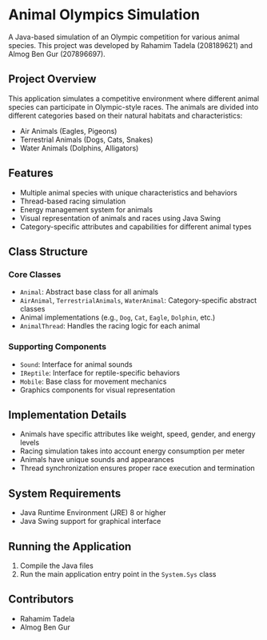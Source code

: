 # Animal Olympics Simulation

A Java-based simulation of an Olympic competition for various animal species. This project was developed by Rahamim Tadela (208189621) and Almog Ben Gur (207896697).

## Project Overview

This application simulates a competitive environment where different animal species can participate in Olympic-style races. The animals are divided into different categories based on their natural habitats and characteristics:

- Air Animals (Eagles, Pigeons)
- Terrestrial Animals (Dogs, Cats, Snakes)
- Water Animals (Dolphins, Alligators)

## Features

- Multiple animal species with unique characteristics and behaviors
- Thread-based racing simulation
- Energy management system for animals
- Visual representation of animals and races using Java Swing
- Category-specific attributes and capabilities for different animal types

## Class Structure

### Core Classes

- `Animal`: Abstract base class for all animals
- `AirAnimal`, `TerrestrialAnimals`, `WaterAnimal`: Category-specific abstract classes
- Animal implementations (e.g., `Dog`, `Cat`, `Eagle`, `Dolphin`, etc.)
- `AnimalThread`: Handles the racing logic for each animal

### Supporting Components

- `Sound`: Interface for animal sounds
- `IReptile`: Interface for reptile-specific behaviors
- `Mobile`: Base class for movement mechanics
- Graphics components for visual representation

## Implementation Details

- Animals have specific attributes like weight, speed, gender, and energy levels
- Racing simulation takes into account energy consumption per meter
- Animals have unique sounds and appearances
- Thread synchronization ensures proper race execution and termination

## System Requirements

- Java Runtime Environment (JRE) 8 or higher
- Java Swing support for graphical interface

## Running the Application

1. Compile the Java files
2. Run the main application entry point in the `System.Sys` class

## Contributors

- Rahamim Tadela
- Almog Ben Gur
